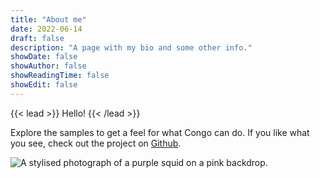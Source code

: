 ```yaml
---
title: "About me"
date: 2022-06-14
draft: false
description: "A page with my bio and some other info."
showDate: false
showAuthor: false
showReadingTime: false
showEdit: false
---
```


{{< lead >}}
Hello!
{{< /lead >}}

Explore the samples to get a feel for what Congo can do. If you like what you see, check out the project on [Github](https://github.com/jpanther/congo).

![A stylised photograph of a purple squid on a pink backdrop.](profile.png "Photo by [Jippe Joosten](https://unsplash.com/@jippe_joosten?utm_source=unsplash&utm_medium=referral&utm_content=creditCopyText) on [Unsplash](https://unsplash.com/s/photos/vibrant-purple?utm_source=unsplash&utm_medium=referral&utm_content=creditCopyText).")